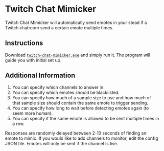 # Twitch Chat Mimicker
Twitch Chat Mimicker will automatically send emotes in your stead if a Twitch chatroom send a certain emote multiple times.


## Instructions

Download [`twitch-chat-mimicker.exe`](https://github.com/ActuallyGiggles/Twitch-Chat-Mimicker/releases/tag/1.0.0) and simply run it. The program will guide you with initial set up.

## Additional Information

1. You can specify which channels to answer in.
2. You can specify which emotes should be blacklisted.
3. You can specify how much of a sample size to use and how much of that sample size should contain the same emote to trigger sending.
4. You can specify how long to wait before detecting emotes again (to seem more human).
5. You can specify if the same emote is allowed to be sent multiple times in a row.

Responses are randomly delayed between 2-10 seconds of finding an emote to mimic.
If you would like to add channels to monitor, edit the config JSON file.
Emotes will only be sent if the channel is live.
